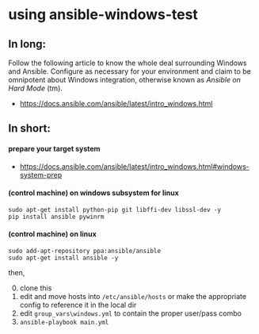 # using ansible-windows-test

## In long:
Follow the following article to know the whole deal surrounding Windows and Ansible. Configure as necessary for your environment and claim to be omnipotent about Windows integration, otherwise known as *Ansible on Hard Mode* (tm).
* https://docs.ansible.com/ansible/latest/intro_windows.html

## In short:

#### prepare your target system
* https://docs.ansible.com/ansible/latest/intro_windows.html#windows-system-prep

#### (control machine) on windows subsystem for linux
```sudo apt-get update
sudo apt-get install python-pip git libffi-dev libssl-dev -y
pip install ansible pywinrm
```

#### (control machine) on linux
```
sudo add-apt-repository ppa:ansible/ansible
sudo apt-get install ansible -y
```

then,

0. clone this
1. edit and move hosts into `/etc/ansible/hosts` or make the appropriate config to reference it in the local dir
2. edit `group_vars\windows.yml` to contain the proper user/pass combo
3. `ansible-playbook main.yml`
